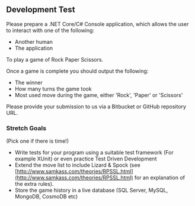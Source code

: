 ## Development Test

Please prepare a .NET Core/C# Console application, which allows the user to interact with one of the following:

- Another human
- The application

To play a game of Rock Paper Scissors.

Once a game is complete you should output the following:

- The winner
- How many turns the game took
- Most used move during the game, either 'Rock', 'Paper' or 'Scissors'

Please provide your submission to us via a Bitbucket or GitHub repository URL.

### Stretch Goals

(Pick one if there is time!)

- Write tests for your program using a suitable test framework (For example XUnit) or even practice Test Driven Development
- Extend the move list to include Lizard & Spock (see [http://www.samkass.com/theories/RPSSL.html](http://www.samkass.com/theories/RPSSL.html) for an explanation of the extra rules).
- Store the game history in a live database (SQL Server, MySQL, MongoDB, CosmoDB etc)
